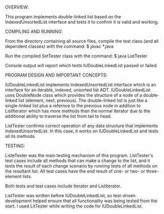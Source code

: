  OVERVIEW:

  This program implements double-linked list based on the IndexedUnsortedList 
  interface and tests it to confirm it is valid and working.


 COMPILING AND RUNNING:

  From the directory containing all source files, compile the test
  class (and all dependent classes) with the command: 
  $ javac *.java

  Run the compiled SetTester class with the command:
  $ java ListTester

  Console output will report which tests IUDoubleLinkedList passed or failed.


 PROGRAM DESIGN AND IMPORTANT CONCEPTS:

  IUDoubleLinkedList implements IndexedUnsortedList interface which is 
  an interface for an iterable, indexed, unsorted list ADT. IUDoubleLinkedList
  uses DoubleNode class which provides the structure of a node of a 
  double-linked list (element, next, previous). The double-linked list
  is just like a single-linked list plus a  refernce to the previous node 
  in addition to ListIterator which has more methods than the normal
   Iterator due to the additional ability to traverse the list from tail to head.

  ListTester confirms correct operation of any data structure that implements
  IndexedUnsortedList. In this case, it works on IUDoubleLinkedList and tests 
  all its methods. 


 TESTING:

  ListeTester was the main testing mechanism of this program. ListTester's 
  test cases include all methods that can make a change to the list, 
  and it tests the result of each change scenario by running tests of all methods 
  on the resultant list. All test cases have the end result of 
  one- or two- or three-element lists.

  Both tests and test cases include Iterator and ListIterator.

  ListTester was written before IUDoubleLinkedList, so test-driven 
  development helped ensure that all functionality was being tested 
  from the start. I used LitTester while writing the code for 
  IUDoubleLinkedList.

